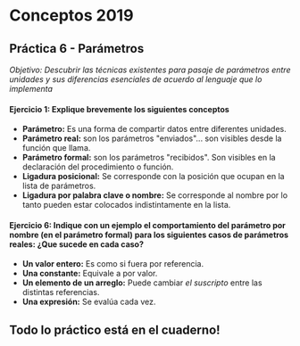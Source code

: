 # Conceptos 2019
## Práctica 6 - Parámetros

_Objetivo:​ Descubrir las técnicas existentes para pasaje de parámetros entre unidades y sus diferencias esenciales de acuerdo al lenguaje que lo implementa_

#### Ejercicio 1: Explique brevemente los siguientes conceptos

- **Parámetro:** Es una forma de compartir datos entre diferentes unidades.
- **Parámetro real:** son los parámetros "enviados"... son visibles desde la función que llama.
- **Parámetro formal:**  son los parámetros "recibidos". Son visibles en la declaración del procedimiento o función.
- **Ligadura posicional:** Se corresponde con la posición que ocupan en la lista de parámetros.
- **Ligadura por palabra clave o nombre:** Se corresponde al nombre por lo tanto pueden estar colocados indistintamente en la lista.

#### Ejercicio 6:​ Indique con un ejemplo el comportamiento del parámetro por nombre (en el parámetro formal) para los siguientes casos de parámetros reales: ¿Que sucede en cada caso?

- **Un valor entero:** Es como si fuera por referencia.
- **Una constante:** Equivale a por valor.
- **Un elemento de un arreglo:** Puede cambiar _el suscripto_ entre las distintas referencias.
- **Una expresión:** Se evalúa cada vez.

## Todo lo práctico está en el cuaderno!
